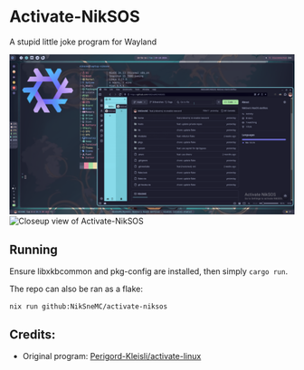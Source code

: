 # Activate-NikSOS

A stupid little joke program for Wayland

![Fullscreen view, showing Activate-NikSOS on the corner](./resources/sample.png)
![Closeup view of Activate-NikSOS](./resources/closeup.png)

## Running

Ensure libxkbcommon and pkg-config are installed, then simply `cargo run`.

The repo can also be ran as a flake:
```
nix run github:NikSneMC/activate-niksos
```

## Credits:
- Original program: [Perigord-Kleisli/activate-linux](https://github.com/Perigord-Kleisli/activate-linux)
